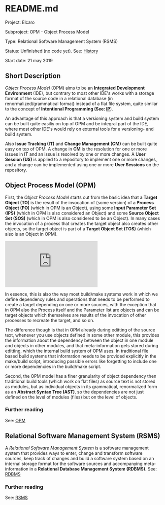 # README.md

Project: Elcaro

Subproject: OPM - Object Process Model

Type: Relational Software Management System (RSMS)

Status: Unfinished (no code yet). See: [History]

[History]: https://github.com/Elcaro-Software/opm/blob/master/HISTORY.md

Start date: 21 may 2019

## Short Description

*Object Process Model* (OPM) aims to be an **Integrated Development Environment** (IDE), but contrary to most other IDE's works with a storage format of the source code in a relational database (in renormalized/grammatical format) instead of a flat file system, quite similar to the concept of **Intentional Programming (See: [IP]**).

[IP]: https://en.wikipedia.org/wiki/Intentional_programming "Intentional Programming"

An advantage of this approach is that a versioning system and build system can be built quite easiliy on top of OPM and be integral part of the IDE, where most other IDE's would rely on external tools for a versioning- and build system.

Also **Issue Tracking (IT)** and **Change Management (CM)** can be built quite easy on top of OPM. A change in **CM** is the resolution for one or more issues in **IT** and an issue is resolved by one or more changes. A **User Session (US)** is applied to a repository to implement one or more changes, and a change can be implemented using one or more **User Sessions** on the repository.

## Object Process Model (OPM)

First, the *Object Process Model* starts out from the basic idea that a **Target Object (TO)** is the result of the invocation of (some version) of a **Process Object (PO)** (which in OPM is an Object), using some **Input Parameter Set (IPS)** (which in OPM is also considered an Object) and some **Source Object Set (SOS)** (which in OPM is also considered to be an Object). In many cases the invocation of a process that creates the target object also creates other objects, so the target object is part of a **Target Object Set (TOS)** (which also is an Object in OPM).

![OPMPDF](https://github.com/Elcaro-Software/opm/blob/master/opm.pdf)

In essence, this is also the way most build/make systems work in which we define dependency rules and operations that needs to be performed to create a target depending on one or more sources, with the exception that in OPM also the Process itself and the Parameter list are objects and can be target objects which themselves are results of the invocation of other processes to recreate the target, and so on.

The difference though is that in OPM already during editting of the source text, whenever you use objects defined in some other module, this provides the information about the dependency between the object in one module and objects in other modules, and that meta-information gets stored during editting, which the internal build system of OPM uses. In traditional file based build systems that information needs to be provided explicitly in the make/build script, introducing possible errors like forgetting to include one or more dependencies in the build/make script.

Second, the OPM model has a finer granularity of object dependency then traditional build tools (which work on flat files) as source text is not stored as modules, but as individual objects in its grammatical, renormalized form as an **Abstract Syntax Tree (AST)**, so the dependencies are not just defined on the level of modules (files) but on the level of objects.

### Further reading

See: [OPM]

[OPM]: https://github.com/Elcaro-Software/opm/blob/master/opm.md "OPM"

## Relational Software Management System (RSMS)

A *Relational Software Management System* is a software management system that provides ways to enter, change and transform software sources, keep track of changes and build a software system based on an internal storage format for the software sources and accompanying meta-information in a **Relational Database Management System (RDBMS)**. See: [RDBMS]

[RDBMS]: https://en.wikipedia.org/wiki/Relational_database "Relationa Database"

###  Further reading

See: [RSMS]

[RSMS]: https://github.com/Elcaro-Software/opm/blob/master/rsms.md "RSMS"

